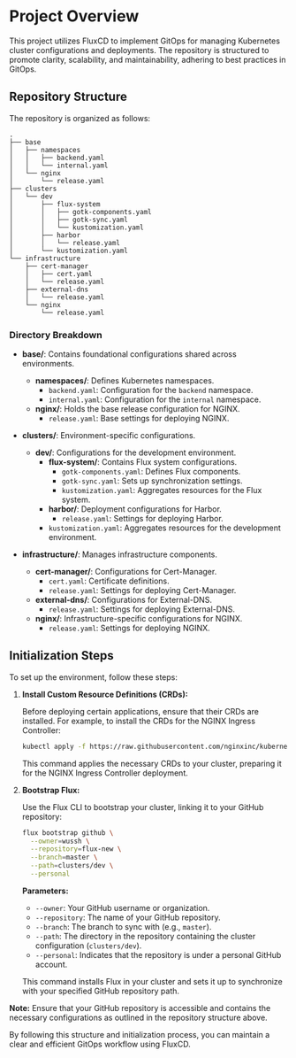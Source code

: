 # Project Overview

This project utilizes FluxCD to implement GitOps for managing Kubernetes cluster configurations and deployments. The repository is structured to promote clarity, scalability, and maintainability, adhering to best practices in GitOps.

## Repository Structure

The repository is organized as follows:

```
.
├── base
│   ├── namespaces
│   │   ├── backend.yaml
│   │   └── internal.yaml
│   └── nginx
│       └── release.yaml
├── clusters
│   └── dev
│       ├── flux-system
│       │   ├── gotk-components.yaml
│       │   ├── gotk-sync.yaml
│       │   └── kustomization.yaml
│       ├── harbor
│       │   └── release.yaml
│       └── kustomization.yaml
└── infrastructure
    ├── cert-manager
    │   ├── cert.yaml
    │   └── release.yaml
    ├── external-dns
    │   └── release.yaml
    └── nginx
        └── release.yaml
```

### Directory Breakdown

- **base/**: Contains foundational configurations shared across environments.
  - **namespaces/**: Defines Kubernetes namespaces.
    - `backend.yaml`: Configuration for the `backend` namespace.
    - `internal.yaml`: Configuration for the `internal` namespace.
  - **nginx/**: Holds the base release configuration for NGINX.
    - `release.yaml`: Base settings for deploying NGINX.

- **clusters/**: Environment-specific configurations.
  - **dev/**: Configurations for the development environment.
    - **flux-system/**: Contains Flux system configurations.
      - `gotk-components.yaml`: Defines Flux components.
      - `gotk-sync.yaml`: Sets up synchronization settings.
      - `kustomization.yaml`: Aggregates resources for the Flux system.
    - **harbor/**: Deployment configurations for Harbor.
      - `release.yaml`: Settings for deploying Harbor.
    - `kustomization.yaml`: Aggregates resources for the development environment.

- **infrastructure/**: Manages infrastructure components.
  - **cert-manager/**: Configurations for Cert-Manager.
    - `cert.yaml`: Certificate definitions.
    - `release.yaml`: Settings for deploying Cert-Manager.
  - **external-dns/**: Configurations for External-DNS.
    - `release.yaml`: Settings for deploying External-DNS.
  - **nginx/**: Infrastructure-specific configurations for NGINX.
    - `release.yaml`: Settings for deploying NGINX.

## Initialization Steps

To set up the environment, follow these steps:

1. **Install Custom Resource Definitions (CRDs):**

   Before deploying certain applications, ensure that their CRDs are installed. For example, to install the CRDs for the NGINX Ingress Controller:

   ```bash
   kubectl apply -f https://raw.githubusercontent.com/nginxinc/kubernetes-ingress/v4.0.0/deploy/crds.yaml
   ```

   This command applies the necessary CRDs to your cluster, preparing it for the NGINX Ingress Controller deployment.

2. **Bootstrap Flux:**

   Use the Flux CLI to bootstrap your cluster, linking it to your GitHub repository:

   ```bash
   flux bootstrap github \
     --owner=wussh \
     --repository=flux-new \
     --branch=master \
     --path=clusters/dev \
     --personal
   ```

   **Parameters:**

   - `--owner`: Your GitHub username or organization.
   - `--repository`: The name of your GitHub repository.
   - `--branch`: The branch to sync with (e.g., `master`).
   - `--path`: The directory in the repository containing the cluster configuration (`clusters/dev`).
   - `--personal`: Indicates that the repository is under a personal GitHub account.

   This command installs Flux in your cluster and sets it up to synchronize with your specified GitHub repository path.

**Note:** Ensure that your GitHub repository is accessible and contains the necessary configurations as outlined in the repository structure above.

By following this structure and initialization process, you can maintain a clear and efficient GitOps workflow using FluxCD. 